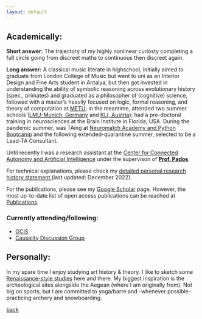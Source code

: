 ```yaml
---
layout: default
---
```



## Academically:

**Short answer:** The trajectory of my highly nonlinear curiosty completing a full circle going from discreet maths to continuous then discreet again.

**Long answer:** A classical music literate in highschool, initially aimed to graduate from London College of Music but went to uni as an Interior Design and Fine Arts student in Antalya, but then got invested in understanding the ability of symbolic reasoning across evolutionary history (spec., primates) and graduated as a philosopher of (cognitive) science, followed with a master’s heavily focused on logic, formal reasoning, and theory of computation at [METU](https://www.metu.edu.tr/); in the meantime, attended two summer schools ([LMU-Munich, Germany](https://www.mcmp.philosophie.uni-muenchen.de/about/index.html) and [KLI, Austria](https://www.kli.ac.at/)); had a pre-doctoral training in neurosciences at the Brain Institute in Florida, USA. During the pandemic summer, was TAing at [Neuromatch Academy and Python Bootcamp](https://github.com/NeuromatchAcademy) and the following extended-quarantine summer, selected to be a Lead-TA Consultant.

Until recently I was a research assistant at the [Center for Connected Autonomy and Artificial Intelligence](https://www.fau.edu/engineering/research/c2a2/) under the supervison of <a href="(https://faculty.eng.fau.edu/dimitrispados/)" style="color: black;">**Prof. Pados**</a>. 

For technical explanations, please check my <a href="https://drive.google.com/file/d/1c1ScXncgWqN9CaTl85eE1Q0OCmE-ei3N/view?usp=sharing"> detailed personal research history statement </a> (last updated: December 2022).

<!-- For my experience in teaching, please check <a href="https://drive.google.com/file/d/1TWVjqWuji_ccB_X_QEmNnSqd2KmlMv29/view?usp=sharing"> supporting statement (last updated: January 2023) </a> -->

For the publications, please see my <a href="https://scholar.google.com/citations?user=LGUid5IAAAAJ&hl=en"> Google Scholar</a> page. However, the most up-to-date list of open access publications can be reached at [Publications](./publications.html).


### Currently attending/following:
 - [OCIS](https://sites.google.com/view/ocis/)
 - [Causality Discussion Group](https://matej-zecevic.de/cdg/) 


## Personally:
In my spare time I enjoy studying art history & theory. I like to sketch some [Renaissance-style studies](https://www.metmuseum.org/toah/hd/drwg/hd_drwg.htm) here and there. My biggest inspiration is the archeological sites alongside the Aegean (where I am originally from). Not big on sports, but I am committed to yoga/barre and -whenever possible- practicing archery and snowboarding. 


[back](../index.md)
